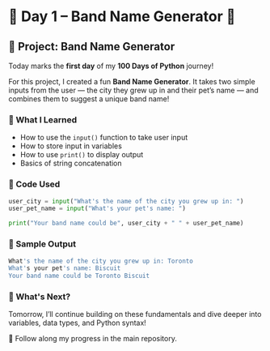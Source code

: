 # 📅 Day 1 – Band Name Generator 🎸

## 📌 Project: Band Name Generator

Today marks the **first day** of my **100 Days of Python** journey!

For this project, I created a fun **Band Name Generator**. It takes two simple inputs from the user — the city they grew up in and their pet’s name — and combines them to suggest a unique band name!

### 🧠 What I Learned

- How to use the `input()` function to take user input
- How to store input in variables
- How to use `print()` to display output
- Basics of string concatenation

### 🧪 Code Used

```python
user_city = input("What's the name of the city you grew up in: ")
user_pet_name = input("What's your pet's name: ")

print("Your band name could be", user_city + " " + user_pet_name)
```
### 🎯 Sample Output
```bash
What's the name of the city you grew up in: Toronto
What's your pet's name: Biscuit
Your band name could be Toronto Biscuit
```

### 🔗 What's Next?
Tomorrow, I’ll continue building on these fundamentals and dive deeper into variables, data types, and Python syntax!

📍 Follow along my progress in the main repository.

